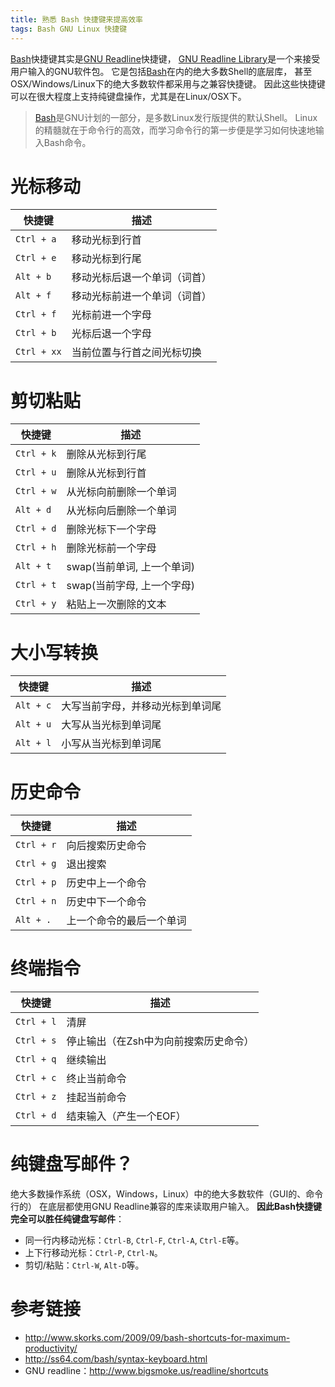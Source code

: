 ```yaml
---
title: 熟悉 Bash 快捷键来提高效率
tags: Bash GNU Linux 快捷键
---
```


[Bash][bash]快捷键其实是[GNU Readline][readline]快捷键，
[GNU Readline Library][readline]是一个来接受用户输入的GNU软件包。
它是包括[Bash][bash]在内的绝大多数Shell的底层库，
甚至OSX/Windows/Linux下的绝大多数软件都采用与之兼容快捷键。
因此这些快捷键可以在很大程度上支持纯键盘操作，尤其是在Linux/OSX下。

> [Bash][bash]是GNU计划的一部分，是多数Linux发行版提供的默认Shell。
> Linux的精髓就在于命令行的高效，而学习命令行的第一步便是学习如何快速地输入Bash命令。

<!--more-->

# 光标移动

快捷键 | 描述
--- | ---
`Ctrl + a` | 移动光标到行首
`Ctrl + e` | 移动光标到行尾
`Alt + b`  | 移动光标后退一个单词（词首）
`Alt + f`  | 移动光标前进一个单词（词首）
`Ctrl + f` | 光标前进一个字母
`Ctrl + b` | 光标后退一个字母
`Ctrl + xx`| 当前位置与行首之间光标切换

# 剪切粘贴

快捷键 | 描述
--- | ---
`Ctrl + k` | 删除从光标到行尾
`Ctrl + u` | 删除从光标到行首
`Ctrl + w` | 从光标向前删除一个单词
`Alt + d`  | 从光标向后删除一个单词
`Ctrl + d` | 删除光标下一个字母
`Ctrl + h` | 删除光标前一个字母
`Alt + t`  | swap(当前单词, 上一个单词)
`Ctrl + t` | swap(当前字母, 上一个字母)
`Ctrl + y` | 粘贴上一次删除的文本

# 大小写转换

快捷键 | 描述
--- | ---
`Alt + c` | 大写当前字母，并移动光标到单词尾
`Alt + u` | 大写从当光标到单词尾
`Alt + l` | 小写从当光标到单词尾

# 历史命令

快捷键 | 描述
--- | ---
`Ctrl + r` | 向后搜索历史命令
`Ctrl + g` | 退出搜索
`Ctrl + p` | 历史中上一个命令
`Ctrl + n` | 历史中下一个命令
`Alt + .`  | 上一个命令的最后一个单词

# 终端指令

快捷键 | 描述
--- | ---
`Ctrl + l` | 清屏
`Ctrl + s` | 停止输出（在Zsh中为向前搜索历史命令）
`Ctrl + q` | 继续输出
`Ctrl + c` | 终止当前命令
`Ctrl + z` | 挂起当前命令
`Ctrl + d` | 结束输入（产生一个EOF）

# 纯键盘写邮件？

绝大多数操作系统（OSX，Windows，Linux）中的绝大多数软件（GUI的、命令行的）
在底层都使用GNU Readline兼容的库来读取用户输入。
**因此Bash快捷键完全可以胜任纯键盘写邮件**：

* 同一行内移动光标：`Ctrl-B`, `Ctrl-F`, `Ctrl-A`, `Ctrl-E`等。
* 上下行移动光标：`Ctrl-P`, `Ctrl-N`。
* 剪切/粘贴：`Ctrl-W`, `Alt-D`等。

# 参考链接

* <http://www.skorks.com/2009/09/bash-shortcuts-for-maximum-productivity/>
* <http://ss64.com/bash/syntax-keyboard.html>
* GNU readline：<http://www.bigsmoke.us/readline/shortcuts>

[bash]: http://www.gnu.org/software/bash/
[readline]: http://tiswww.case.edu/php/chet/readline/rltop.html
